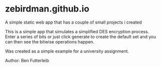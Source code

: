 # zebirdman.github.io
A simple static web app that has a couple of small projects i created

This is a simple app that simulates a simplified DES encryption process. Enter a series of bits or just click generate to 
create the default set and you can then see the bitwise operations happen.

Was created as a simple example for a university assignment.

Author: Ben Futterleib
